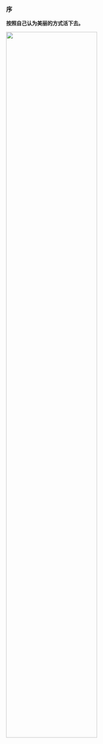 
### 序

**按照自己认为美丽的方式活下去。**

<img src="http://porcin457.bkt.clouddn.com/%E8%83%8C%E5%BD%B12.jpg" width = 70% height = 70%/>




